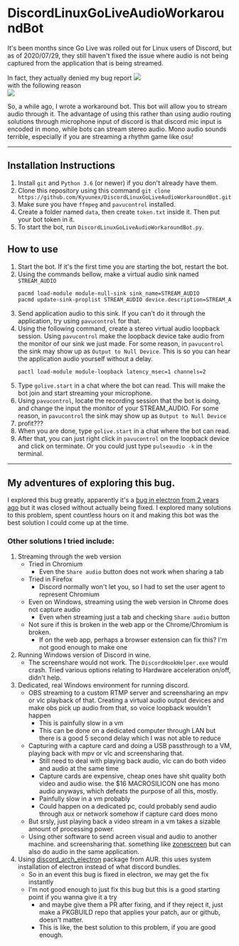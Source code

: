 # DiscordLinuxGoLiveAudioWorkaroundBot 
It's been months since Go Live was rolled out for Linux users of Discord, 
but as of 2020/07/29, they still haven't fixed the issue where audio is not being captured from the application that is being streamed.

In fact, they actually denied my bug report
![](https://i.imgur.com/nBfuX4q.png)  
with the following reason  
![](https://i.imgur.com/qMBF3PP.png)  

So, a while ago, I wrote a workaround bot. This bot will allow you to stream audio through it. 
The advantage of using this rather than using audio routing solutions through microphone input of discord is that discord mic input is encoded in mono, while bots can stream stereo audio. Mono audio sounds terrible, especially if you are streaming a rhythm game like osu!  

---

## Installation Instructions

1. Install `git` and `Python 3.6` (or newer) if you don't already have them.
2. Clone this repository using this command `git clone https://github.com/Kyuunex/DiscordLinuxGoLiveAudioWorkaroundBot.git`
3. Make sure you have `ffmpeg` and `pavucontrol` installed.
4. Create a folder named `data`, then create `token.txt` inside it. Then put your bot token in it. 
5. To start the bot, run `DiscordLinuxGoLiveAudioWorkaroundBot.py`.

## How to use
1. Start the bot. If it's the first time you are starting the bot, restart the bot.
2. Using the commands bellow, make a virtual audio sink named `STREAM_AUDIO`
    ```sh
    pacmd load-module module-null-sink sink_name=STREAM_AUDIO
    pacmd update-sink-proplist STREAM_AUDIO device.description=STREAM_AUDIO
    ```
3. Send application audio to this sink. If you can't do it through the application, try using `pavucontrol` for that.
4. Using the following command, create a stereo virtual audio loopback session. Using `pavucontrol` make the loopback device take audio from the monitor of our sink we just made. For some reason, in `pavucontrol` the sink may show up as `Output to Null Device`. This is so you can hear the application audio yourself without a delay.
    ```sh
    pactl load-module module-loopback latency_msec=1 channels=2
    ```
5. Type `golive.start` in a chat where the bot can read. This will make the bot join and start streaming your microphone.
6. Using `pavucontrol`, locate the recording session that the bot is doing, and change the input the monitor of your STREAM_AUDIO. For some reason, in `pavucontrol` the sink may show up as `Output to Null Device`
7. profit???
8. When you are done, type `golive.start` in a chat where the bot can read.
9. After that, you can just right click in `pavucontrol` on the loopback device and click on terminate. Or you could just type `pulseaudio -k` in the terminal.

---

## My adventures of exploring this bug.
I explored this bug greatly, apparently it's a [bug in electron from 2 years ago](https://github.com/electron/electron/issues/10515) but it was closed without actually being fixed.
I explored many solutions to this problem, spent countless hours on it and making this bot was the best solution I could come up at the time.
### Other solutions I tried include:
1. Streaming through the web version
    - Tried in Chromium
        - Even the `Share audio` button does not work when sharing a tab
    - Tried in Firefox 
        - Discord normally won't let you, so I had to set the user agent to represent Chromium
    - Even on Windows, streaming using the web version in Chrome does not capture audio
        - Even when streaming just a tab and checking `Share audio` button
    - Not sure if this is broken in the web app or the Chrome/Chromium is broken. 
        - If on the web app, perhaps a browser extension can fix this? I'm not good enough to make one
2. Running Windows version of Discord in wine. 
    - The screenshare would not work. The `DiscordHookHelper.exe` would crash. Tried various options relating to Hardware acceleration on/off, didn't help.
3. Dedicated, real Windows environment for running discord.
    - OBS streaming to a custom RTMP server and screensharing an mpv or vlc playback of that. Creating a virtual audio output devices and make obs pick up audio from that, so voice loopback wouldn't happen
        - This is painfully slow in a vm
        - This can be done on a dedicated computer through LAN but there is a good 5 second delay which I was not able to reduce
    - Capturing with a capture card and doing a USB passthrough to a VM, playing back with mpv or vlc and screensharing that. 
        - Still need to deal with playing back audio, vlc can do both video and audio at the same time
        - Capture cards are expensive, cheap ones have shit quality both video and audio wise. the $16 MACROSILICON one has mono audio anyways, which defeats the purpose of all this, mostly.
        - Painfully slow in a vm probably
        - Could happen on a dedicated pc, could probably send audio through aux or network somehow if capture card does mono
    - But srsly, just playing back a video stream in a vm takes a sizable amount of processing power.
    - Using other software to send acreen visual and audio to another machine. and screensharing that. something like [zonescreen](https://zoneos.com/zonescreen/) but can also do audio in the same application. 
4. Using [discord_arch_electron](https://aur.archlinux.org/packages/discord_arch_electron/) package from AUR. this uses system installation of electron instead of what discord bundles. 
    - So in an event this bug is fixed in electron, we may get the fix instantly
    - I'm not good enough to just fix this bug but this is a good starting point if you wanna give it a try
        - and maybe give them a PR after fixing, and if they reject it, just make a PKGBUILD repo that applies your patch, aur or github, doesn't matter.
        - This is like, the best solution to this problem, if you are good enough. 
